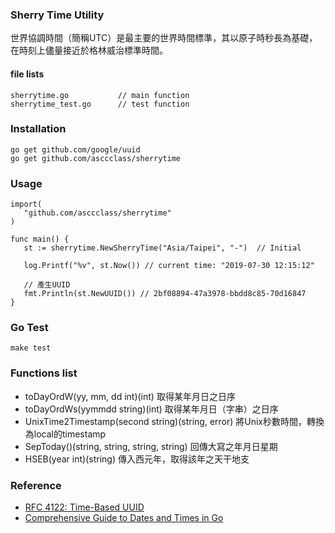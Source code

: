 ### Sherry Time Utility

世界協調時間（簡稱UTC）是最主要的世界時間標準，其以原子時秒長為基礎，在時刻上儘量接近於格林威治標準時間。


#### file lists
```
sherrytime.go			// main function
sherrytime_test.go		// test function
```

### Installation
```
go get github.com/google/uuid
go get github.com/asccclass/sherrytime
```

### Usage
```
import(
   "github.com/asccclass/sherrytime"
)

func main() {
   st := sherrytime.NewSherryTime("Asia/Taipei", "-")  // Initial
   
   log.Printf("%v", st.Now()) // current time: "2019-07-30 12:15:12"

   // 產生UUID
   fmt.Println(st.NewUUID()) // 2bf08894-47a3978-bbdd8c85-70d16847
}
```

### Go Test
```
make test
```

### Functions list
* toDayOrdW(yy, mm, dd int)(int)	取得某年月日之日序 
* toDayOrdWs(yymmdd string)(int) 	取得某年月日（字串）之日序
* UnixTime2Timestamp(second string)(string, error)	將Unix秒數時間，轉換為local的timestamp
* SepToday()(string, string, string, string)		回傳大寫之年月日星期
* HSEB(year int)(string)	傳入西元年，取得該年之天干地支


### Reference
* [RFC 4122: Time-Based UUID](https://tools.ietf.org/html/rfc4122)
* [Comprehensive Guide to Dates and Times in Go](https://qvault.io/golang/golang-date-time/)
